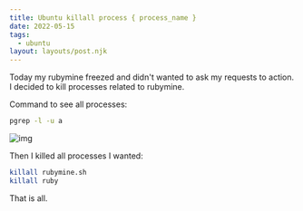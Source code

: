 ```yaml
---
title: Ubuntu killall process { process_name }
date: 2022-05-15
tags:
  - ubuntu
layout: layouts/post.njk
---
```


Today my rubymine freezed and didn't wanted to ask my requests to action. I decided to kill processes related to rubymine.

Command to see all processes:

```bash
pgrep -l -u a
```

![img](../../img/posts/2022-05-15-kill_process_1.png)

Then I killed all processes I wanted:

```bash
killall rubymine.sh
killall ruby
```

That is all.
